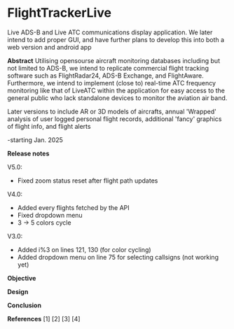# FlightTrackerLive
Live ADS-B and Live ATC communications display application.
We later intend to add proper GUI, and have further plans to develop this into both a web version and android app

**Abstract**
Utilising opensourse aircraft monitoring databases including but not limited to ADS-B, we intend to replicate commercial flight tracking software such as FlightRadar24, ADS-B Exchange, and FlightAware. 
Furthermore, we intend to implement (close to) real-time ATC frequency monitoring like that of LiveATC within the application for easy access to the general public who lack standalone devices to monitor the aviation air band.

Later versions to include AR or 3D models of aircrafts, annual 'Wrapped' analysis of user logged personal flight records, additional 'fancy' graphics of flight info, and flight alerts

-starting Jan. 2025

**Release notes**

V5.0:
- Fixed zoom status reset after flight path updates

V4.0:
- Added every flights fetched by the API
- Fixed dropdown menu
- 3 -> 5 colors cycle

V3.0:
- Added i%3 on lines 121, 130 (for color cycling)
- Added dropdown menu on line 75 for selecting callsigns (not working yet)
 
**Objective**
 
**Design**






**Conclusion**



**References**
[1]
[2]
[3] 
[4]  
